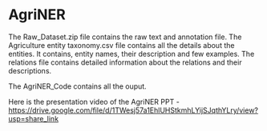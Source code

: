 # AgriNER

The Raw_Dataset.zip file contains the raw text and annotation file.
The Agriculture entity taxonomy.csv file contains all the details about the entities. It contains, entity names, their description and few examples.
The relations file contains detailed information about the relations and their descriptions.

The AgriNER_Code contains all the ouput.

Here is the presentation video of the AgriNER PPT - https://drive.google.com/file/d/1TWesj57a1EhlUHStkmhLYijSJqthYLry/view?usp=share_link
